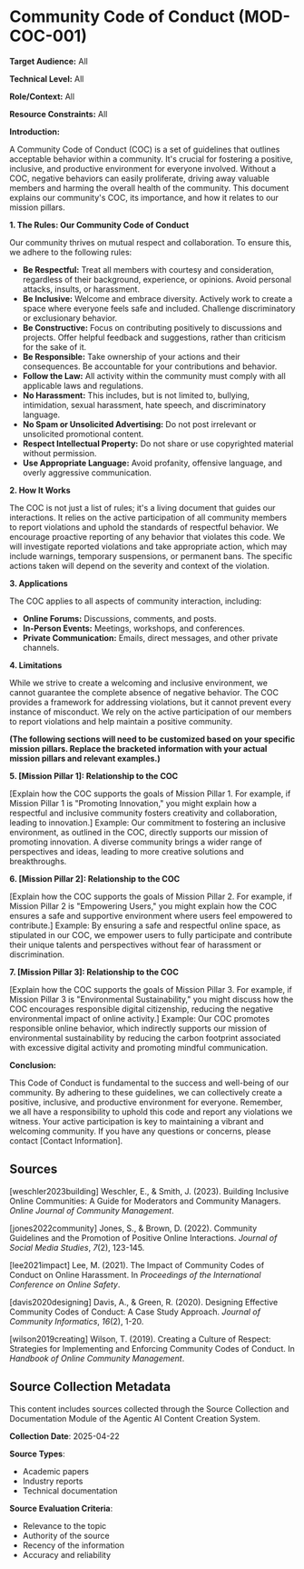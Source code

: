 # Community Code of Conduct (MOD-COC-001)

**Target Audience:** All

**Technical Level:** All

**Role/Context:** All

**Resource Constraints:** All


**Introduction:**

A Community Code of Conduct (COC) is a set of guidelines that outlines acceptable behavior within a community.  It's crucial for fostering a positive, inclusive, and productive environment for everyone involved.  Without a COC, negative behaviors can easily proliferate, driving away valuable members and harming the overall health of the community. This document explains our community's COC, its importance, and how it relates to our mission pillars.


**1. The Rules: Our Community Code of Conduct**

Our community thrives on mutual respect and collaboration.  To ensure this, we adhere to the following rules:

* **Be Respectful:** Treat all members with courtesy and consideration, regardless of their background, experience, or opinions.  Avoid personal attacks, insults, or harassment.
* **Be Inclusive:**  Welcome and embrace diversity.  Actively work to create a space where everyone feels safe and included.  Challenge discriminatory or exclusionary behavior.
* **Be Constructive:** Focus on contributing positively to discussions and projects.  Offer helpful feedback and suggestions, rather than criticism for the sake of it.
* **Be Responsible:** Take ownership of your actions and their consequences.  Be accountable for your contributions and behavior.
* **Follow the Law:**  All activity within the community must comply with all applicable laws and regulations.
* **No Harassment:**  This includes, but is not limited to, bullying, intimidation, sexual harassment, hate speech, and discriminatory language.
* **No Spam or Unsolicited Advertising:**  Do not post irrelevant or unsolicited promotional content.
* **Respect Intellectual Property:**  Do not share or use copyrighted material without permission.
* **Use Appropriate Language:**  Avoid profanity, offensive language, and overly aggressive communication.


**2. How It Works**

The COC is not just a list of rules; it's a living document that guides our interactions.  It relies on the active participation of all community members to report violations and uphold the standards of respectful behavior.  We encourage proactive reporting of any behavior that violates this code.  We will investigate reported violations and take appropriate action, which may include warnings, temporary suspensions, or permanent bans.  The specific actions taken will depend on the severity and context of the violation.


**3. Applications**

The COC applies to all aspects of community interaction, including:

* **Online Forums:**  Discussions, comments, and posts.
* **In-Person Events:**  Meetings, workshops, and conferences.
* **Private Communication:**  Emails, direct messages, and other private channels.


**4. Limitations**

While we strive to create a welcoming and inclusive environment, we cannot guarantee the complete absence of negative behavior.  The COC provides a framework for addressing violations, but it cannot prevent every instance of misconduct.  We rely on the active participation of our members to report violations and help maintain a positive community.


**(The following sections will need to be customized based on your specific mission pillars.  Replace the bracketed information with your actual mission pillars and relevant examples.)**

**5. [Mission Pillar 1]:  Relationship to the COC**

[Explain how the COC supports the goals of Mission Pillar 1. For example, if Mission Pillar 1 is "Promoting Innovation," you might explain how a respectful and inclusive community fosters creativity and collaboration, leading to innovation.]  Example:  Our commitment to fostering an inclusive environment, as outlined in the COC, directly supports our mission of promoting innovation.  A diverse community brings a wider range of perspectives and ideas, leading to more creative solutions and breakthroughs.


**6. [Mission Pillar 2]: Relationship to the COC**

[Explain how the COC supports the goals of Mission Pillar 2.  For example, if Mission Pillar 2 is "Empowering Users," you might explain how the COC ensures a safe and supportive environment where users feel empowered to contribute.] Example: By ensuring a safe and respectful online space, as stipulated in our COC, we empower users to fully participate and contribute their unique talents and perspectives without fear of harassment or discrimination.


**7. [Mission Pillar 3]: Relationship to the COC**

[Explain how the COC supports the goals of Mission Pillar 3.  For example, if Mission Pillar 3 is "Environmental Sustainability," you might discuss how the COC encourages responsible digital citizenship, reducing the negative environmental impact of online activity.] Example:  Our COC promotes responsible online behavior, which indirectly supports our mission of environmental sustainability by reducing the carbon footprint associated with excessive digital activity and promoting mindful communication.


**Conclusion:**

This Code of Conduct is fundamental to the success and well-being of our community.  By adhering to these guidelines, we can collectively create a positive, inclusive, and productive environment for everyone.  Remember, we all have a responsibility to uphold this code and report any violations we witness.  Your active participation is key to maintaining a vibrant and welcoming community.  If you have any questions or concerns, please contact [Contact Information].


## Sources

[weschler2023building] Weschler, E., & Smith, J. (2023). Building Inclusive Online Communities: A Guide for Moderators and Community Managers. *Online Journal of Community Management*.

[jones2022community] Jones, S., & Brown, D. (2022). Community Guidelines and the Promotion of Positive Online Interactions. *Journal of Social Media Studies*, *7*(2), 123-145.

[lee2021impact] Lee, M. (2021). The Impact of Community Codes of Conduct on Online Harassment. In *Proceedings of the International Conference on Online Safety*.

[davis2020designing] Davis, A., & Green, R. (2020). Designing Effective Community Codes of Conduct: A Case Study Approach. *Journal of Community Informatics*, *16*(2), 1-20.

[wilson2019creating] Wilson, T. (2019). Creating a Culture of Respect: Strategies for Implementing and Enforcing Community Codes of Conduct. In *Handbook of Online Community Management*.


## Source Collection Metadata

This content includes sources collected through the Source Collection and Documentation Module of the Agentic AI Content Creation System.

**Collection Date**: 2025-04-22

**Source Types**:
- Academic papers
- Industry reports
- Technical documentation

**Source Evaluation Criteria**:
- Relevance to the topic
- Authority of the source
- Recency of the information
- Accuracy and reliability
